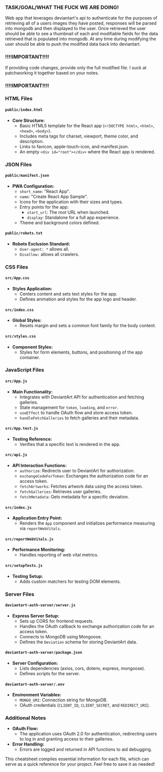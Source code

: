 ### TASK/GOAL/WHAT THE FUCK WE ARE DOING!
Web app that leverages deviantart's api to authenticate for the purposes of retrieving all of a users images they have posted, responses will be parsed into mongodb and then displayed to the user.
Once retrieved the user should be able to see a thumbnail of each and modifiable fields for the data retrieved that is populated into mongodb. 
At any time during modifying the user should be able to push the modified data back into deviantart. 

### !!!!IMPORTANT!!!!
If providing code changes, provide only the full modified file. I suck at patchworking it together based on your notes.
### !!!!IMPORTANT!!!!

### HTML Files

#### `public/index.html`
- **Core Structure:**
  - Basic HTML5 template for the React app (`<!DOCTYPE html>`, `<html>`, `<head>`, `<body>`).
  - Includes meta tags for charset, viewport, theme color, and description.
  - Links to favicon, apple-touch-icon, and manifest.json.
  - An empty `<div id="root"></div>` where the React app is rendered.

### JSON Files

#### `public/manifest.json`
- **PWA Configuration:**
  - `short_name`: "React App".
  - `name`: "Create React App Sample".
  - Icons for the application with their sizes and types.
  - Entry points for the app: 
    - `start_url`: The root URL when launched.
    - `display`: Standalone for a full app experience.
  - Theme and background colors defined.

#### `public/robots.txt`
- **Robots Exclusion Standard:**
  - `User-agent: *` allows all.
  - `Disallow:` allows all crawlers.

### CSS Files

#### `src/App.css`
- **Styles Application:**
  - Centers content and sets text styles for the app.
  - Defines animation and styles for the app logo and header.

#### `src/index.css`
- **Global Styles:**
  - Resets margin and sets a common font family for the body content.

#### `src/styles.css`
- **Component Styles:**
  - Styles for form elements, buttons, and positioning of the app container.
  
### JavaScript Files

#### `src/App.js`
- **Main Functionality:**
  - Integrates with DeviantArt API for authentication and fetching galleries.
  - State management for `token`, `loading`, and `error`.
  - `useEffect` to handle OAuth flow and store access token.
  - `handleFetchGalleries` to fetch galleries and their metadata.

#### `src/App.test.js`
- **Testing Reference:**
  - Verifies that a specific text is rendered in the app.

#### `src/api.js`
- **API Interaction Functions:**
  - `authorize`: Redirects user to DeviantArt for authorization.
  - `exchangeCodeForToken`: Exchanges the authorization code for an access token.
  - `fetchArtworks`: Fetches artwork data using the access token.
  - `fetchGalleries`: Retrieves user galleries.
  - `fetchMetadata`: Gets metadata for a specific deviation.

#### `src/index.js`
- **Application Entry Point:**
  - Renders the `App` component and initializes performance measuring via `reportWebVitals`.

#### `src/reportWebVitals.js`
- **Performance Monitoring:**
  - Handles reporting of web vital metrics.

#### `src/setupTests.js`
- **Testing Setup:**
  - Adds custom matchers for testing DOM elements.

### Server Files

#### `deviantart-auth-server/server.js`
- **Express Server Setup:**
  - Sets up CORS for frontend requests.
  - Handles the OAuth callback to exchange authorization code for an access token.
  - Connects to MongoDB using Mongoose.
  - Defines the `Deviation` schema for storing DeviantArt data.

#### `deviantart-auth-server/package.json`
- **Server Configuration:**
  - Lists dependencies (axios, cors, dotenv, express, mongoose).
  - Defines scripts for the server.

#### `deviantart-auth-server/.env`
- **Environment Variables:**
  - `MONGO_URI`: Connection string for MongoDB.
  - OAuth credentials (`CLIENT_ID`, `CLIENT_SECRET`, and `REDIRECT_URI`).

### Additional Notes
- **OAuth Flow:**
  - The application uses OAuth 2.0 for authentication, redirecting users to log in and granting access to their galleries.
- **Error Handling:** 
  - Errors are logged and returned in API functions to aid debugging.

This cheatsheet compiles essential information for each file, which can serve as a quick reference for your project. Feel free to save it as needed!